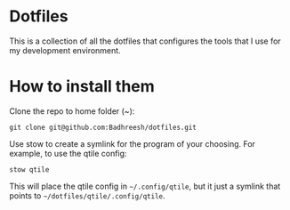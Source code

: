 # Dotfiles
This is a collection of all the dotfiles that configures the tools that I use for my development environment.

# How to install them
Clone the repo to home folder (~):
```
git clone git@github.com:Badhreesh/dotfiles.git
```
Use stow to create a symlink for the program of your choosing. For example, to use the qtile config:
```
stow qtile
```
This will place the qtile config in `~/.config/qtile`, but it just a symlink that points to `~/dotfiles/qtile/.config/qtile`.
